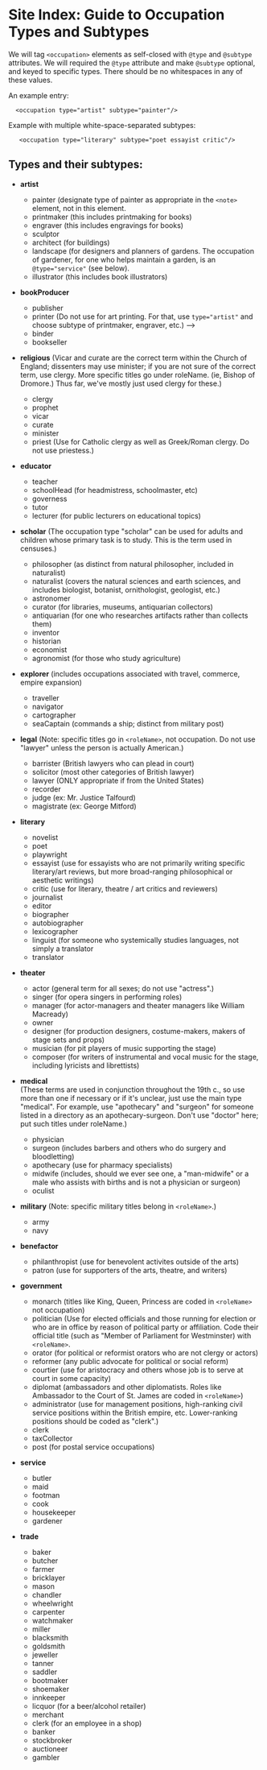 # Site Index: Guide to Occupation Types and Subtypes 

We will tag `<occupation>` elements as self-closed with `@type` and `@subtype` attributes. We will required the `@type` attribute and make `@subtype` optional, and keyed to specific types. There should be no whitespaces in any of these values.

An example entry: 

```
  <occupation type="artist" subtype="painter"/>
```

Example with multiple white-space-separated subtypes:

```
   <occupation type="literary" subtype="poet essayist critic"/>
```

## Types and their subtypes:

* **artist**

    * painter (designate type of painter as appropriate in the `<note>` element, not in this element. 
    * printmaker (this includes printmaking for books)
    * engraver (this includes engravings for books)
    * sculptor
    * architect (for buildings)
    * landscape (for designers and planners of gardens. The occupation of gardener, for one who helps maintain a garden, is an `@type="service"` (see below).
    * illustrator (this includes book illustrators)


* **bookProducer**

    * publisher
    * printer (Do not use for art printing. For that, use `type="artist"` and choose subtype of printmaker, engraver, etc.) -->
    * binder
    * bookseller

                      
* **religious**
(Vicar and curate are the correct term within the Church of England; dissenters may use minister; if you are not sure of the correct term, use clergy. More specific titles go under roleName. (ie, Bishop of Dromore.) Thus far, we've mostly just used clergy for these.)

    * clergy
    * prophet
    * vicar
    * curate
    * minister
    * priest (Use for Catholic clergy as well as Greek/Roman clergy. Do not use priestess.)


* **educator** 

    * teacher
    * schoolHead (for headmistress, schoolmaster, etc)
    * governess
    * tutor
    * lecturer (for public lecturers on educational topics)

        
* **scholar** 
(The occupation type "scholar" can be used for adults and children whose primary task is to study. This is the term used in censuses.)

    * philosopher (as distinct from natural philosopher, included in naturalist)
    * naturalist (covers the natural sciences and earth sciences, and includes biologist, botanist, ornithologist, geologist, etc.)
    * astronomer
    * curator (for libraries, museums, antiquarian collectors)
    * antiquarian (for one who researches artifacts rather than collects them)
    * inventor
    * historian
    * economist
    * agronomist (for those who study agriculture)

      
* **explorer**  (includes occupations associated with travel, commerce, empire expansion) 

    * traveller 
    * navigator
    * cartographer
    * seaCaptain (commands a ship; distinct from military post)


* **legal** (Note: specific titles go in `<roleName>`, not occupation. Do not use "lawyer" unless the person is actually American.)

    * barrister (British lawyers who can plead in court)
    * solicitor (most other categories of British lawyer)
    * lawyer (ONLY appropriate if from the United States) 
    * recorder
    * judge (ex: Mr. Justice Talfourd)
    * magistrate (ex: George Mitford)

                    
* **literary** 

    * novelist
    * poet
    * playwright
    * essayist (use for essayists who are not primarily writing specific literary/art reviews, but more broad-ranging philosophical or aesthetic writings)
    * critic (use for literary, theatre / art critics and reviewers)
    * journalist
    * editor
    * biographer
    * autobiographer
    * lexicographer
    * linguist (for someone who systemically studies languages, not simply a translator
    * translator


* **theater**  

    * actor (general term for all sexes; do not use "actress".)
    * singer (for opera singers in performing roles)
    * manager (for actor-managers and theater managers like William Macready)
    * owner 
    * designer (for production designers, costume-makers, makers of stage sets and props)
    * musician (for pit players of music supporting the stage)
    * composer (for writers of instrumental and vocal music for the stage, including lyricists and librettists)

                                          
* **medical**  
(These terms are used in conjunction throughout the 19th c., so use more than one if necessary or if it's unclear, just use the main type "medical". For example,  use "apothecary" and "surgeon" for someone listed in a directory as an apothecary-surgeon. Don't use "doctor" here; put such titles under roleName.)
    * physician
    * surgeon (includes barbers and others who do surgery and bloodletting)
    * apothecary (use for pharmacy specialists)
    * midwife (includes, should we ever see one, a "man-midwife" or a male who assists with births and is not a physician or surgeon)
    * oculist

                              
* **military**  (Note: specific military titles belong in `<roleName>`.)

    * army
    * navy

                                        
* **benefactor** 

    * philanthropist (use for benevolent activites outside of the arts)
    * patron (use for supporters of the arts, theatre, and writers) 

                                  
* **government** 

    * monarch (titles like King, Queen, Princess are coded in `<roleName>` not occupation)
    * politician (Use for elected officials and those running for election or who are in office by reason of political party or affiliation. Code their official title (such as "Member of Parliament for Westminster) with `<roleName>`.
    * orator (for political or reformist orators who are not clergy or actors)
    * reformer (any public advocate for political or social reform)
    * courtier (use for aristocracy and others whose job is to serve at court in some capacity)
    * diplomat (ambassadors and other diplomatists. Roles like Ambassador to the Court of St. James are coded in `<roleName>`)
    * administrator (use for management positions, high-ranking civil service positions within the British empire, etc. Lower-ranking positions should be coded as "clerk".)
    * clerk 
    * taxCollector
    * post (for postal service occupations)

                                        
* **service**   

    * butler
    * maid
    * footman
    * cook
    * housekeeper
    * gardener

                                
* **trade**  

    * baker
    * butcher
    * farmer
    * bricklayer
    * mason
    * chandler
    * wheelwright
    * carpenter
    * watchmaker
    * miller
    * blacksmith
    * goldsmith
    * jeweller
    * tanner
    * saddler
    * bootmaker
    * shoemaker
    * innkeeper
    * licquor (for a beer/alcohol retailer)
    * merchant
    * clerk (for an employee in a shop)
    * banker
    * stockbroker
    * auctioneer
    * gambler
